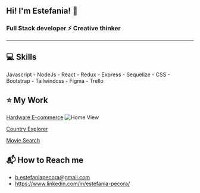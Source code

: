 
## Hi! I'm Estefania! :rocket:

### Full Stack developer :zap: Creative thinker
- - -
## :computer: Skills
Javascript - NodeJs - React - Redux - Express - Sequelize - CSS - Bootstrap - Tailwindcss - Figma - Trello

## :star: My Work

[Hardware E-commerce](https://e-commerce-copy.vercel.app)
![Home View](/Users/estefaniapecora/Desktop/e-commerce_home)

[Country Explorer](https://github.com/estePecora/Countries-App)

[Movie Search](https://github.com/estePecora/MovieSearcher)


## :mailbox_with_mail: How to Reach me
- b.estefaniapecora@gmail.com
- https://www.linkedin.com/in/estefania-pecora/






